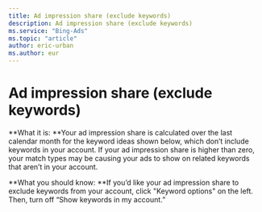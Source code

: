 ```yaml
---
title: Ad impression share (exclude keywords)
description: Ad impression share (exclude keywords)
ms.service: "Bing-Ads"
ms.topic: "article"
author: eric-urban
ms.author: eur
---
```


# Ad impression share (exclude keywords)

**What it is: **Your ad impression share is calculated over the last calendar month for the keyword ideas shown below, which don’t include keywords in your account. If your ad impression share is higher than zero, your match types may be causing your ads to show on related keywords that aren’t in your account.

**What you should know: **If you’d like your ad impression share to exclude keywords from your account, click "Keyword options" on the left. Then, turn off “Show keywords in my account.”


